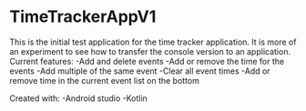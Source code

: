 # TimeTrackerAppV1
This is the initial test application for the time tracker application. It is more of an experiment to see how to transfer the console version to an application. 
Current features:
-Add and delete events
-Add or remove the time for the events
-Add multiple of the same event
-Clear all event times
-Add or remove time in the current event list on the bottom

Created with:
-Android studio
-Kotlin
